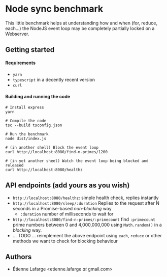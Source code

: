 Node sync benchmark
===================

This little benchmark helps at understanding how and when (for, reduce, each...)
the NodeJS event loop may be completely partially locked on a Webserver.

Getting started
---------------

#### Requirements
 * `yarn`
 * `typescript` in a decently recent version
 * `curl`

#### Building and running the code
```shell
# Install express
yarn

# Compile the code
tsc --build tsconfig.json

# Run the benchmark
node dist/index.js

# (in another shell) Block the event loop
curl http://localhost:8080/find-n-primes/1200

# (in yet another sheel) Watch the event loop being blocked and released
curl http://localhost:8080/healthz
```

API endpoints (add yours as you wish)
-------------------------------------
 * `http://localhost:8080/healthz`: simple health check, replies instantly
 * `http://localhost:8080/sleep/:duration`
   Replies to the request after N seconds in a Promise-based *non-blocking* way
   - `:duration` number of milliseconds to wait for
 * `http://localhost:8080/find-n-primes/:primecount` find `:primecount` prime
   numbers between 0 and 4,000,000,000 using `Math.random()` in a *blocking*
   way.
 * ... TODO ... reimplement the above endpoint using `each`, `reduce` or other
   methods we want to check for blocking behaviour

Authors
-------
 * Étienne Lafarge <etienne.lafarge _at_ gmail.com>

